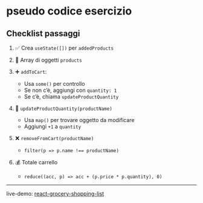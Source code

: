 # pseudo codice esercizio

##  Checklist passaggi

1. ✅ Crea `useState([])` per `addedProducts`

2. 🧩 Array di oggetti `products`

3. ➕ `addToCart`:

   * Usa `some()` per controllo
   * Se non c’è, aggiungi con `quantity: 1`
   * Se c’è, chiama `updateProductQuantity`


4. 🔁 `updateProductQuantity(productName)`

   * Usa `map()` per trovare oggetto da modificare
   * Aggiungi `+1` a `quantity`


5. ❌ `removeFromCart(productName)`

   * `filter(p => p.name !== productName)`


6. 💰 Totale carrello

   * `reduce((acc, p) => acc + (p.price * p.quantity), 0)`

---

live-demo: [react-grocery-shopping-list](https://react-grocery-shopping-list.netlify.app/)